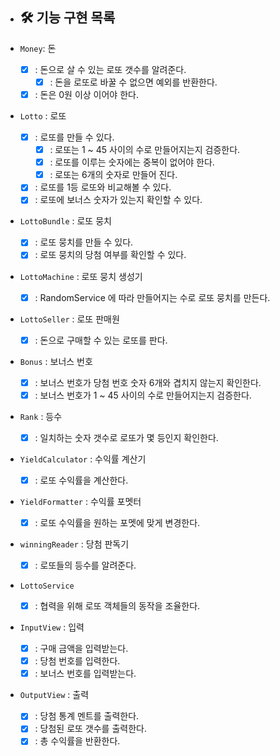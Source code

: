 * ## 🛠 기능 구현 목록

* `Money`: 돈
    * [x] : 돈으로 살 수 있는 로또 갯수를 알려준다.
        * [x] : 돈을 로또로 바꿀 수 없으면 예외를 반환한다.
    * [x] : 돈은 0원 이상 이어야 한다.

* `Lotto` : 로또
    * [x] : 로또를 만들 수 있다.
        * [x] : 로또는 1 ~ 45 사이의 수로 만들어지는지 검증한다.
        * [x] : 로또를 이루는 숫자에는 중복이 없어야 한다.
        * [x] : 로또는 6개의 숫자로 만들어 진다. 
    * [x] : 로또를 1등 로또와 비교해볼 수 있다.
    * [x] : 로또에 보너스 숫자가 있는지 확인할 수 있다.

* `LottoBundle` : 로또 뭉치
    * [x] : 로또 뭉치를 만들 수 있다.
    * [x] : 로또 뭉치의 당첨 여부를 확인할 수 있다.

* `LottoMachine` : 로또 뭉치 생성기
    * [x] : RandomService 에 따라 만들어지는 수로 로또 뭉치를 만든다.

* `LottoSeller` : 로또 판매원
    * [x] : 돈으로 구매할 수 있는 로또를 판다.

* `Bonus` : 보너스 번호
    * [x] : 보너스 번호가 당첨 번호 숫자 6개와 겹치지 않는지 확인한다.
    * [x] : 보너스 번호가 1 ~ 45 사이의 수로 만들어지는지 검증한다.

* `Rank` : 등수
    * [x] : 일치하는 숫자 갯수로 로또가 몇 등인지 확인한다.

* `YieldCalculator` : 수익률 계산기
    * [x] : 로또 수익률을 계산한다.

* `YieldFormatter` : 수익률 포멧터
    * [x] : 로또 수익률을 원하는 포멧에 맞게 변경한다. 

* `winningReader` : 당첨 판독기
    * [x] : 로또들의 등수를 알려준다.

* `LottoService`
    * [x] : 협력을 위해 로또 객체들의 동작을 조율한다.

* `InputView` : 입력
    * [x] : 구매 금액을 입력받는다.
    * [x] : 당첨 번호를 입력한다.
    * [x] : 보너스 번호를 입력받는다.

* `OutputView` : 출력
    * [x] : 당첨 통계 멘트를 출력한다.
    * [x] : 당첨된 로또 갯수를 출력한다.
    * [x] : 총 수익률을 반환한다.